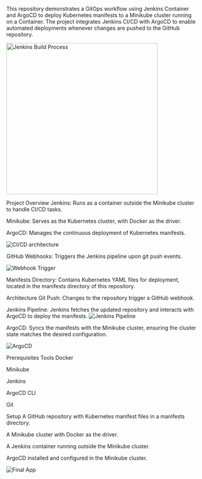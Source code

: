 This repository demonstrates a GitOps workflow using Jenkins Container and ArgoCD to deploy Kubernetes manifests to a Minikube cluster running on a Container. The project integrates Jenkins CI/CD with ArgoCD to enable automated deployments whenever changes are pushed to the GitHub repository.

<img src="https://i.imgur.com/9qNbHiM.jpg" alt="Jenkins Build Process" width="400"/>

Project Overview
Jenkins: Runs as a container outside the Minikube cluster to handle CI/CD tasks.

Minikube: Serves as the Kubernetes cluster, with Docker as the driver.

ArgoCD: Manages the continuous deployment of Kubernetes manifests.

![CI/CD architecture](https://i.imgur.com/9SmuAKP.jpg)

GitHub Webhooks: Triggers the Jenkins pipeline upon git push events.

![Webhook Trigger](https://i.imgur.com/6BpeLrE.jpg)

Manifests Directory: Contains Kubernetes YAML files for deployment, located in the manifests directory of this repository.

Architecture
Git Push: Changes to the repository trigger a GitHub webhook.

Jenkins Pipeline: Jenkins fetches the updated repository and interacts with ArgoCD to deploy the manifests.
![Jenkins Pipeline](https://i.imgur.com/lo0GjSo.jpg)

ArgoCD: Syncs the manifests with the Minikube cluster, ensuring the cluster state matches the desired configuration.

![ArgoCD](https://i.imgur.com/iWI1QbE.jpg)

Prerequisites
Tools
Docker

Minikube

Jenkins

ArgoCD CLI

Git

Setup
A GitHub repository with Kubernetes manifest files in a manifests directory.

A Minikube cluster with Docker as the driver.

A Jenkins container running outside the Minikube cluster.

ArgoCD installed and configured in the Minikube cluster.

![Final App](https://i.imgur.com/jWwD055.jpg)
